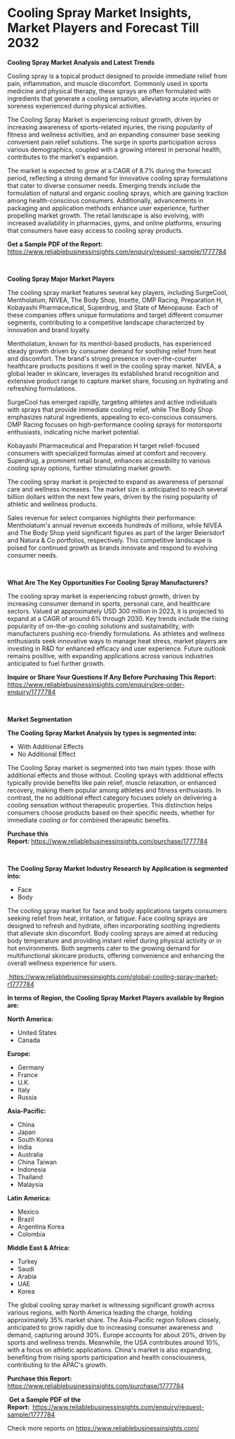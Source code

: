 <p><h1>Cooling Spray Market Insights, Market Players and Forecast Till 2032</h1></p><p><strong>Cooling Spray Market Analysis and Latest Trends</strong></p>
<p><p>Cooling spray is a topical product designed to provide immediate relief from pain, inflammation, and muscle discomfort. Commonly used in sports medicine and physical therapy, these sprays are often formulated with ingredients that generate a cooling sensation, alleviating acute injuries or soreness experienced during physical activities. </p><p>The Cooling Spray Market is experiencing robust growth, driven by increasing awareness of sports-related injuries, the rising popularity of fitness and wellness activities, and an expanding consumer base seeking convenient pain relief solutions. The surge in sports participation across various demographics, coupled with a growing interest in personal health, contributes to the market's expansion.</p><p>The market is expected to grow at a CAGR of 8.7% during the forecast period, reflecting a strong demand for innovative cooling spray formulations that cater to diverse consumer needs. Emerging trends include the formulation of natural and organic cooling sprays, which are gaining traction among health-conscious consumers. Additionally, advancements in packaging and application methods enhance user experience, further propelling market growth. The retail landscape is also evolving, with increased availability in pharmacies, gyms, and online platforms, ensuring that consumers have easy access to cooling spray products.</p></p>
<p><strong>Get a Sample PDF of the Report:&nbsp;</strong> <a href="https://www.reliablebusinessinsights.com/enquiry/request-sample/1777784?utm_campaign=2094&utm_medium=2&utm_source=Github&utm_content=ia&utm_term=07022025&utm_id=cooling-spray">https://www.reliablebusinessinsights.com/enquiry/request-sample/1777784</a></p>
<p>&nbsp;</p>
<p><strong>Cooling Spray Major Market Players</strong></p>
<p><p>The cooling spray market features several key players, including SurgeCool, Mentholatum, NIVEA, The Body Shop, Insette, OMP Racing, Preparation H, Kobayashi Pharmaceutical, Superdrug, and State of Menopause. Each of these companies offers unique formulations and target different consumer segments, contributing to a competitive landscape characterized by innovation and brand loyalty.</p><p>Mentholatum, known for its menthol-based products, has experienced steady growth driven by consumer demand for soothing relief from heat and discomfort. The brand's strong presence in over-the-counter healthcare products positions it well in the cooling spray market. NIVEA, a global leader in skincare, leverages its established brand recognition and extensive product range to capture market share, focusing on hydrating and refreshing formulations.</p><p>SurgeCool has emerged rapidly, targeting athletes and active individuals with sprays that provide immediate cooling relief, while The Body Shop emphasizes natural ingredients, appealing to eco-conscious consumers. OMP Racing focuses on high-performance cooling sprays for motorsports enthusiasts, indicating niche market potential.</p><p>Kobayashi Pharmaceutical and Preparation H target relief-focused consumers with specialized formulas aimed at comfort and recovery. Superdrug, a prominent retail brand, enhances accessibility to various cooling spray options, further stimulating market growth.</p><p>The cooling spray market is projected to expand as awareness of personal care and wellness increases. The market size is anticipated to reach several billion dollars within the next few years, driven by the rising popularity of athletic and wellness products.</p><p>Sales revenue for select companies highlights their performance: Mentholatum's annual revenue exceeds hundreds of millions, while NIVEA and The Body Shop yield significant figures as part of the larger Beiersdorf and Natura & Co portfolios, respectively. This competitive landscape is poised for continued growth as brands innovate and respond to evolving consumer needs.</p></p>
<p>&nbsp;</p>
<p><strong>What Are The Key Opportunities For Cooling Spray Manufacturers?</strong></p>
<p><p>The cooling spray market is experiencing robust growth, driven by increasing consumer demand in sports, personal care, and healthcare sectors. Valued at approximately USD 300 million in 2023, it is projected to expand at a CAGR of around 6% through 2030. Key trends include the rising popularity of on-the-go cooling solutions and sustainability, with manufacturers pushing eco-friendly formulations. As athletes and wellness enthusiasts seek innovative ways to manage heat stress, market players are investing in R&D for enhanced efficacy and user experience. Future outlook remains positive, with expanding applications across various industries anticipated to fuel further growth.</p></p>
<p><strong>Inquire or Share Your Questions If Any Before Purchasing This Report:</strong> <a href="https://www.reliablebusinessinsights.com/enquiry/pre-order-enquiry/1777784?utm_campaign=2094&utm_medium=2&utm_source=Github&utm_content=ia&utm_term=07022025&utm_id=cooling-spray">https://www.reliablebusinessinsights.com/enquiry/pre-order-enquiry/1777784</a></p>
<p>&nbsp;</p>
<p><strong>Market Segmentation</strong></p>
<p><strong>The Cooling Spray Market Analysis by types is segmented into:</strong></p>
<p><ul><li>With Additional Effects</li><li>No Additional Effect</li></ul></p>
<p><p>The Cooling Spray market is segmented into two main types: those with additional effects and those without. Cooling sprays with additional effects typically provide benefits like pain relief, muscle relaxation, or enhanced recovery, making them popular among athletes and fitness enthusiasts. In contrast, the no additional effect category focuses solely on delivering a cooling sensation without therapeutic properties. This distinction helps consumers choose products based on their specific needs, whether for immediate cooling or for combined therapeutic benefits.</p></p>
<p><strong>Purchase this Report:&nbsp;</strong><a href="https://www.reliablebusinessinsights.com/purchase/1777784?utm_campaign=2094&utm_medium=2&utm_source=Github&utm_content=ia&utm_term=07022025&utm_id=cooling-spray">https://www.reliablebusinessinsights.com/purchase/1777784</a></p>
<p>&nbsp;</p>
<p><strong>The Cooling Spray Market Industry Research by Application is segmented into:</strong></p>
<p><ul><li>Face</li><li>Body</li></ul></p>
<p><p>The cooling spray market for face and body applications targets consumers seeking relief from heat, irritation, or fatigue. Face cooling sprays are designed to refresh and hydrate, often incorporating soothing ingredients that alleviate skin discomfort. Body cooling sprays are aimed at reducing body temperature and providing instant relief during physical activity or in hot environments. Both segments cater to the growing demand for multifunctional skincare products, offering convenience and enhancing the overall wellness experience for users.</p></p>
<p><a href="https://www.reliablebusinessinsights.com/global-cooling-spray-market-r1777784?utm_campaign=2094&utm_medium=2&utm_source=Github&utm_content=ia&utm_term=07022025&utm_id=cooling-spray">&nbsp;https://www.reliablebusinessinsights.com/global-cooling-spray-market-r1777784</a></p>
<p><strong>In terms of Region, the Cooling Spray Market Players available by Region are:</strong></p>
<p>
    <p> <strong> North America: </strong>
        <ul>
            <li>United States</li>
            <li>Canada</li>
        </ul>
        </p> 
    <p> <strong> Europe: </strong>
        <ul>
            <li>Germany</li>
            <li>France</li>
            <li>U.K.</li>
            <li>Italy</li>
            <li>Russia</li>
        </ul>
        </p> 
    <p> <strong> Asia-Pacific: </strong>
        <ul>
            <li>China</li>
            <li>Japan</li>
            <li>South Korea</li>
            <li>India</li>
            <li>Australia</li>
            <li>China Taiwan</li>
            <li>Indonesia</li>
            <li>Thailand</li>
            <li>Malaysia</li>
        </ul>
        </p> 
    <p> <strong> Latin America: </strong>
        <ul>
            <li>Mexico</li>
            <li>Brazil</li>
            <li>Argentina Korea</li>
            <li>Colombia</li>
        </ul>
        </p> 
    <p> <strong> Middle East & Africa: </strong>
        <ul>
            <li>Turkey</li>
            <li>Saudi</li>
            <li>Arabia</li>
            <li>UAE</li>
            <li>Korea</li>
        </ul>
    </p>
    </p>
<p><p>The global cooling spray market is witnessing significant growth across various regions, with North America leading the charge, holding approximately 35% market share. The Asia-Pacific region follows closely, anticipated to grow rapidly due to increasing consumer awareness and demand, capturing around 30%. Europe accounts for about 20%, driven by sports and wellness trends. Meanwhile, the USA contributes around 10%, with a focus on athletic applications. China's market is also expanding, benefiting from rising sports participation and health consciousness, contributing to the APAC's growth.</p></p>
<p><strong>Purchase this Report: </strong><a href="https://www.reliablebusinessinsights.com/purchase/1777784?utm_campaign=2094&utm_medium=2&utm_source=Github&utm_content=ia&utm_term=07022025&utm_id=cooling-spray">https://www.reliablebusinessinsights.com/purchase/1777784</a></p>
<p>&nbsp;<strong>Get a Sample PDF of the Report:&nbsp;&nbsp;</strong><a href="https://www.reliablebusinessinsights.com/enquiry/request-sample/1777784?utm_campaign=2094&utm_medium=2&utm_source=Github&utm_content=ia&utm_term=07022025&utm_id=cooling-spray">https://www.reliablebusinessinsights.com/enquiry/request-sample/1777784</a></p>
<p><strong></strong></p>
<p>Check more reports on <a href="https://www.reliablebusinessinsights.com/?utm_campaign=2094&utm_medium=2&utm_source=Github&utm_content=ia&utm_term=07022025&utm_id=cooling-spray">https://www.reliablebusinessinsights.com/</a></p>